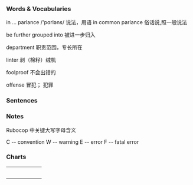 ### Words & Vocabularies

in ... parlance /'pɑrləns/ 说法，用语
in common parlance 俗话说,照一般说法

be further grouped into 被进一步归入

department 职责范围，专长所在

linter  剥（棉籽）绒机

foolproof 不会出错的

offense 冒犯； 犯罪

### Sentences

### Notes

Rubocop 中关键大写字母含义

C -- convention
W -- warning
E -- error
F -- fatal error



### Charts

|||||||
|:-:|:-:|:-:|:-:|:-:|:-:|
|||||||
|||||||
|||||||
|||||||
|||||||
